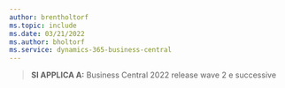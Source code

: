 ```yaml
---
author: brentholtorf
ms.topic: include
ms.date: 03/21/2022
ms.author: bholtorf
ms.service: dynamics-365-business-central
---
```

> **SI APPLICA A:** Business Central 2022 release wave 2 e successive